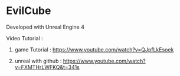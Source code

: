 # EvilCube
Developed with Unreal Engine 4

Video Tutorial :

1. game Tutorial : https://www.youtube.com/watch?v=QJpfLkEsoek

2. unreal with github :  https://www.youtube.com/watch?v=FXMTHrLWFKQ&t=341s
